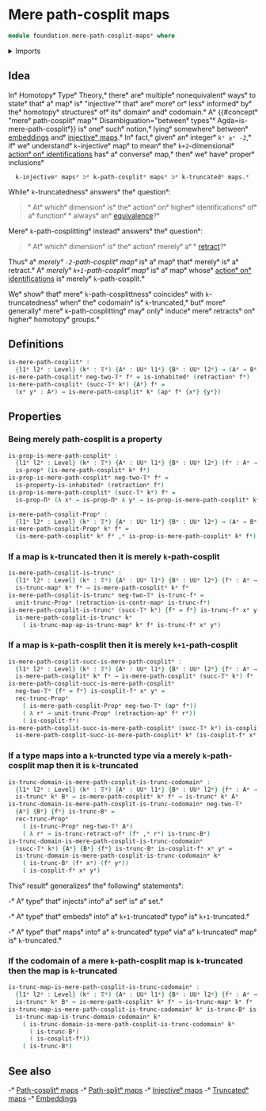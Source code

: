 # Mere path-cosplit maps

```agda
module foundation.mere-path-cosplit-mapsᵉ where
```

<details><summary>Imports</summary>

```agda
open import foundation.action-on-identifications-functionsᵉ
open import foundation.dependent-pair-typesᵉ
open import foundation.inhabited-typesᵉ
open import foundation.iterated-dependent-product-typesᵉ
open import foundation.logical-equivalencesᵉ
open import foundation.propositional-truncationsᵉ
open import foundation.truncated-mapsᵉ
open import foundation.truncation-levelsᵉ
open import foundation.universe-levelsᵉ

open import foundation-core.contractible-mapsᵉ
open import foundation-core.contractible-typesᵉ
open import foundation-core.equivalencesᵉ
open import foundation-core.propositionsᵉ
open import foundation-core.retractionsᵉ
open import foundation-core.truncated-typesᵉ
```

</details>

## Idea

Inᵉ Homotopyᵉ Typeᵉ Theory,ᵉ thereᵉ areᵉ multipleᵉ nonequivalentᵉ waysᵉ to stateᵉ thatᵉ aᵉ
mapᵉ isᵉ "injective"ᵉ thatᵉ areᵉ moreᵉ orᵉ lessᵉ informedᵉ byᵉ theᵉ homotopyᵉ structuresᵉ ofᵉ
itsᵉ domainᵉ andᵉ codomain.ᵉ Aᵉ
{{#conceptᵉ "mereᵉ path-cosplitᵉ map"ᵉ Disambiguation="betweenᵉ types"ᵉ Agda=is-mere-path-cosplitᵉ}}
isᵉ oneᵉ suchᵉ notion,ᵉ lyingᵉ somewhereᵉ betweenᵉ
[embeddings](foundation-core.embeddings.mdᵉ) andᵉ
[injectiveᵉ maps](foundation-core.injective-maps.md).ᵉ Inᵉ fact,ᵉ givenᵉ anᵉ integerᵉ
`kᵉ ≥ᵉ -2`,ᵉ ifᵉ weᵉ understandᵉ `k`-injectiveᵉ mapᵉ to meanᵉ theᵉ `k+2`-dimensionalᵉ
[actionᵉ onᵉ identifications](foundation.action-on-higher-identifications-functions.mdᵉ)
hasᵉ aᵉ converseᵉ map,ᵉ thenᵉ weᵉ haveᵉ properᵉ inclusionsᵉ

```text
  k-injectiveᵉ mapsᵉ ⊃ᵉ k-path-cosplitᵉ mapsᵉ ⊃ᵉ k-truncatedᵉ maps.ᵉ
```

Whileᵉ `k`-truncatednessᵉ answersᵉ theᵉ questionᵉ:

>ᵉ Atᵉ whichᵉ dimensionᵉ isᵉ theᵉ actionᵉ onᵉ higherᵉ identificationsᵉ ofᵉ aᵉ functionᵉ
>ᵉ alwaysᵉ anᵉ [equivalence](foundation-core.equivalences.md)?ᵉ

Mereᵉ `k`-path-cosplittingᵉ insteadᵉ answersᵉ theᵉ questionᵉ:

>ᵉ Atᵉ whichᵉ dimensionᵉ isᵉ theᵉ actionᵉ merelyᵉ aᵉ
>ᵉ [retract](foundation-core.retracts-of-types.md)?ᵉ

Thusᵉ aᵉ _merelyᵉ `-2`-path-cosplitᵉ mapᵉ_ isᵉ aᵉ mapᵉ thatᵉ merelyᵉ isᵉ aᵉ retract.ᵉ Aᵉ
_merelyᵉ `k+1`-path-cosplitᵉ mapᵉ_ isᵉ aᵉ mapᵉ whoseᵉ
[actionᵉ onᵉ identifications](foundation.action-on-identifications-functions.mdᵉ)
isᵉ merelyᵉ `k`-path-cosplit.ᵉ

Weᵉ showᵉ thatᵉ mereᵉ `k`-path-cosplittnessᵉ coincidesᵉ with `k`-truncatednessᵉ whenᵉ
theᵉ codomainᵉ isᵉ `k`-truncated,ᵉ butᵉ moreᵉ generallyᵉ mereᵉ `k`-path-cosplittingᵉ mayᵉ
onlyᵉ induceᵉ mereᵉ retractsᵉ onᵉ higherᵉ homotopyᵉ groups.ᵉ

## Definitions

```agda
is-mere-path-cosplitᵉ :
  {l1ᵉ l2ᵉ : Level} (kᵉ : 𝕋ᵉ) {Aᵉ : UUᵉ l1ᵉ} {Bᵉ : UUᵉ l2ᵉ} → (Aᵉ → Bᵉ) → UUᵉ (l1ᵉ ⊔ l2ᵉ)
is-mere-path-cosplitᵉ neg-two-𝕋ᵉ fᵉ = is-inhabitedᵉ (retractionᵉ fᵉ)
is-mere-path-cosplitᵉ (succ-𝕋ᵉ kᵉ) {Aᵉ} fᵉ =
  (xᵉ yᵉ : Aᵉ) → is-mere-path-cosplitᵉ kᵉ (apᵉ fᵉ {xᵉ} {yᵉ})
```

## Properties

### Being merely path-cosplit is a property

```agda
is-prop-is-mere-path-cosplitᵉ :
  {l1ᵉ l2ᵉ : Level} (kᵉ : 𝕋ᵉ) {Aᵉ : UUᵉ l1ᵉ} {Bᵉ : UUᵉ l2ᵉ} (fᵉ : Aᵉ → Bᵉ) →
  is-propᵉ (is-mere-path-cosplitᵉ kᵉ fᵉ)
is-prop-is-mere-path-cosplitᵉ neg-two-𝕋ᵉ fᵉ =
  is-property-is-inhabitedᵉ (retractionᵉ fᵉ)
is-prop-is-mere-path-cosplitᵉ (succ-𝕋ᵉ kᵉ) fᵉ =
  is-prop-Πᵉ (λ xᵉ → is-prop-Πᵉ λ yᵉ → is-prop-is-mere-path-cosplitᵉ kᵉ (apᵉ fᵉ))

is-mere-path-cosplit-Propᵉ :
  {l1ᵉ l2ᵉ : Level} (kᵉ : 𝕋ᵉ) {Aᵉ : UUᵉ l1ᵉ} {Bᵉ : UUᵉ l2ᵉ} → (Aᵉ → Bᵉ) → Propᵉ (l1ᵉ ⊔ l2ᵉ)
is-mere-path-cosplit-Propᵉ kᵉ fᵉ =
  (is-mere-path-cosplitᵉ kᵉ fᵉ ,ᵉ is-prop-is-mere-path-cosplitᵉ kᵉ fᵉ)
```

### If a map is `k`-truncated then it is merely `k`-path-cosplit

```agda
is-mere-path-cosplit-is-truncᵉ :
  {l1ᵉ l2ᵉ : Level} (kᵉ : 𝕋ᵉ) {Aᵉ : UUᵉ l1ᵉ} {Bᵉ : UUᵉ l2ᵉ} {fᵉ : Aᵉ → Bᵉ} →
  is-trunc-mapᵉ kᵉ fᵉ → is-mere-path-cosplitᵉ kᵉ fᵉ
is-mere-path-cosplit-is-truncᵉ neg-two-𝕋ᵉ is-trunc-fᵉ =
  unit-trunc-Propᵉ (retraction-is-contr-mapᵉ is-trunc-fᵉ)
is-mere-path-cosplit-is-truncᵉ (succ-𝕋ᵉ kᵉ) {fᵉ = fᵉ} is-trunc-fᵉ xᵉ yᵉ =
  is-mere-path-cosplit-is-truncᵉ kᵉ
    ( is-trunc-map-ap-is-trunc-mapᵉ kᵉ fᵉ is-trunc-fᵉ xᵉ yᵉ)
```

### If a map is `k`-path-cosplit then it is merely `k+1`-path-cosplit

```agda
is-mere-path-cosplit-succ-is-mere-path-cosplitᵉ :
  {l1ᵉ l2ᵉ : Level} (kᵉ : 𝕋ᵉ) {Aᵉ : UUᵉ l1ᵉ} {Bᵉ : UUᵉ l2ᵉ} {fᵉ : Aᵉ → Bᵉ} →
  is-mere-path-cosplitᵉ kᵉ fᵉ → is-mere-path-cosplitᵉ (succ-𝕋ᵉ kᵉ) fᵉ
is-mere-path-cosplit-succ-is-mere-path-cosplitᵉ
  neg-two-𝕋ᵉ {fᵉ = fᵉ} is-cosplit-fᵉ xᵉ yᵉ =
  rec-trunc-Propᵉ
    ( is-mere-path-cosplit-Propᵉ neg-two-𝕋ᵉ (apᵉ fᵉ))
    ( λ rᵉ → unit-trunc-Propᵉ (retraction-apᵉ fᵉ rᵉ))
    ( is-cosplit-fᵉ)
is-mere-path-cosplit-succ-is-mere-path-cosplitᵉ (succ-𝕋ᵉ kᵉ) is-cosplit-fᵉ xᵉ yᵉ =
  is-mere-path-cosplit-succ-is-mere-path-cosplitᵉ kᵉ (is-cosplit-fᵉ xᵉ yᵉ)
```

### If a type maps into a `k`-truncted type via a merely `k`-path-cosplit map then it is `k`-truncated

```agda
is-trunc-domain-is-mere-path-cosplit-is-trunc-codomainᵉ :
  {l1ᵉ l2ᵉ : Level} (kᵉ : 𝕋ᵉ) {Aᵉ : UUᵉ l1ᵉ} {Bᵉ : UUᵉ l2ᵉ} {fᵉ : Aᵉ → Bᵉ} →
  is-truncᵉ kᵉ Bᵉ → is-mere-path-cosplitᵉ kᵉ fᵉ → is-truncᵉ kᵉ Aᵉ
is-trunc-domain-is-mere-path-cosplit-is-trunc-codomainᵉ neg-two-𝕋ᵉ
  {Aᵉ} {Bᵉ} {fᵉ} is-trunc-Bᵉ =
  rec-trunc-Propᵉ
    ( is-trunc-Propᵉ neg-two-𝕋ᵉ Aᵉ)
    ( λ rᵉ → is-trunc-retract-ofᵉ (fᵉ ,ᵉ rᵉ) is-trunc-Bᵉ)
is-trunc-domain-is-mere-path-cosplit-is-trunc-codomainᵉ
  (succ-𝕋ᵉ kᵉ) {Aᵉ} {Bᵉ} {fᵉ} is-trunc-Bᵉ is-cosplit-fᵉ xᵉ yᵉ =
  is-trunc-domain-is-mere-path-cosplit-is-trunc-codomainᵉ kᵉ
    ( is-trunc-Bᵉ (fᵉ xᵉ) (fᵉ yᵉ))
    ( is-cosplit-fᵉ xᵉ yᵉ)
```

Thisᵉ resultᵉ generalizesᵉ theᵉ followingᵉ statementsᵉ:

-ᵉ Aᵉ typeᵉ thatᵉ injectsᵉ intoᵉ aᵉ setᵉ isᵉ aᵉ set.ᵉ

-ᵉ Aᵉ typeᵉ thatᵉ embedsᵉ intoᵉ aᵉ `k+1`-truncatedᵉ typeᵉ isᵉ `k+1`-truncated.ᵉ

-ᵉ Aᵉ typeᵉ thatᵉ mapsᵉ intoᵉ aᵉ `k`-truncatedᵉ typeᵉ viaᵉ aᵉ `k`-truncatedᵉ mapᵉ isᵉ
  `k`-truncated.ᵉ

### If the codomain of a mere `k`-path-cosplit map is `k`-truncated then the map is `k`-truncated

```agda
is-trunc-map-is-mere-path-cosplit-is-trunc-codomainᵉ :
  {l1ᵉ l2ᵉ : Level} (kᵉ : 𝕋ᵉ) {Aᵉ : UUᵉ l1ᵉ} {Bᵉ : UUᵉ l2ᵉ} {fᵉ : Aᵉ → Bᵉ} →
  is-truncᵉ kᵉ Bᵉ → is-mere-path-cosplitᵉ kᵉ fᵉ → is-trunc-mapᵉ kᵉ fᵉ
is-trunc-map-is-mere-path-cosplit-is-trunc-codomainᵉ kᵉ is-trunc-Bᵉ is-cosplit-fᵉ =
  is-trunc-map-is-trunc-domain-codomainᵉ kᵉ
    ( is-trunc-domain-is-mere-path-cosplit-is-trunc-codomainᵉ kᵉ
      ( is-trunc-Bᵉ)
      ( is-cosplit-fᵉ))
    ( is-trunc-Bᵉ)
```

## See also

-ᵉ [Path-cosplitᵉ maps](foundation.path-cosplit-maps.mdᵉ)
-ᵉ [Path-splitᵉ maps](foundation.path-cosplit-maps.mdᵉ)
-ᵉ [Injectiveᵉ maps](foundation-core.injective-maps.mdᵉ)
-ᵉ [Truncatedᵉ maps](foundation-core.truncated-maps.mdᵉ)
-ᵉ [Embeddings](foundation-core.embeddings.mdᵉ)